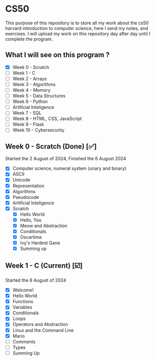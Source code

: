 # CS50 

This purpose of this repository is to store all my work about the cs50 harvard introduction to computer science, here I send my notes, and exercises. I will upload my work on this repository day after day until I complete the program.

## What I will see on this program ?

* [X] Week 0 - Scratch 
* [ ] Week 1 - C
* [ ] Week 2 - Arrays
* [ ] Week 3 - Algorithms
* [ ] Week 4 - Memory   
* [ ] Week 5 - Data Structures
* [ ] Week 6 - Python
* [ ] Artificial Inteligence
* [ ] Week 7 - SQL
* [ ] Week 8 - HTML, CSS, JavaScript
* [ ] Week 9 - Flask
* [ ] Week 10 - Cybersecurity

## Week 0 - Scratch (Done) [✅]

Started the 2 August of 2024, Finished the 6 August 2024

- [x] Computer science, numeral system (unary and binary) 
- [X] ASCII
- [X] Unicode
- [X] Representation
- [X] Algorithms
- [X] Pseudocode
- [X] Artificial Inteligence
- [X] Scratch
	* [X] Hello World
	* [X] Hello, You
	* [X] Meow and Abstraction
	* [X] Conditionals
	* [X] Oscartime
	* [X] Ivy's Hardest Gane
	* [X] Summing up

## Week 1 - C (Current) [☑️]

Started the 8 August of 2024

- [X] Welcome!
- [X] Hello World
- [X] Functions
- [X] Variables
- [X] Conditionals
- [X] Loops
- [X] Operators and Abstraction
- [X] Linux and the Command Line
- [X] Mario
- [ ] Comments
- [ ] Types
- [ ] Summing Up
